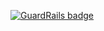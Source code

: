 
[![GuardRails badge](https://badges.production.guardrails.io/shtakai/cd_rails_ajax_integrated_nodeside.svg)](https://www.guardrails.io)
